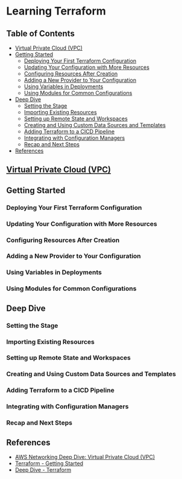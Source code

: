 # Learning Terraform


## Table of Contents
<!-- START doctoc generated TOC please keep comment here to allow auto update -->
<!-- DON'T EDIT THIS SECTION, INSTEAD RE-RUN doctoc TO UPDATE -->


- [Virtual Private Cloud (VPC)](#virtual-private-cloud-vpc)
- [Getting Started](#getting-started)
  - [Deploying Your First Terraform Configuration](#deploying-your-first-terraform-configuration)
  - [Updating Your Configuration with More Resources](#updating-your-configuration-with-more-resources)
  - [Configuring Resources After Creation](#configuring-resources-after-creation)
  - [Adding a New Provider to Your Configuration](#adding-a-new-provider-to-your-configuration)
  - [Using Variables in Deployments](#using-variables-in-deployments)
  - [Using Modules for Common Configurations](#using-modules-for-common-configurations)
- [Deep Dive](#deep-dive)
  - [Setting the Stage](#setting-the-stage)
  - [Importing Existing Resources](#importing-existing-resources)
  - [Setting up Remote State and Workspaces](#setting-up-remote-state-and-workspaces)
  - [Creating and Using Custom Data Sources and Templates](#creating-and-using-custom-data-sources-and-templates)
  - [Adding Terraform to a CICD Pipeline](#adding-terraform-to-a-cicd-pipeline)
  - [Integrating with Configuration Managers](#integrating-with-configuration-managers)
  - [Recap and Next Steps](#recap-and-next-steps)
- [References](#references)

<!-- END doctoc generated TOC please keep comment here to allow auto update -->


## [Virtual Private Cloud (VPC)](01-vpc/README.md)


## Getting Started

### Deploying Your First Terraform Configuration

### Updating Your Configuration with More Resources

### Configuring Resources After Creation

### Adding a New Provider to Your Configuration

### Using Variables in Deployments

### Using Modules for Common Configurations


## Deep Dive

### Setting the Stage

### Importing Existing Resources

### Setting up Remote State and Workspaces

### Creating and Using Custom Data Sources and Templates

### Adding Terraform to a CICD Pipeline

### Integrating with Configuration Managers

### Recap and Next Steps


## References
- [AWS Networking Deep Dive: Virtual Private Cloud (VPC)](https://app.pluralsight.com/library/courses/aws-networking-deep-dive-vpc/table-of-contents)
- [Terraform - Getting Started](https://app.pluralsight.com/library/courses/terraform-getting-started/table-of-contents)
- [Deep Dive - Terraform](https://app.pluralsight.com/library/courses/deep-dive-terraform/table-of-contents)
